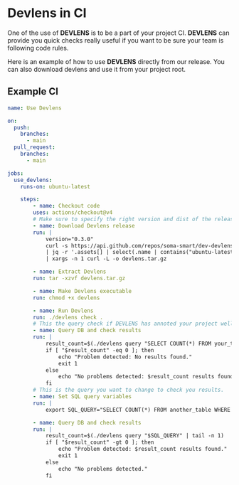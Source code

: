 # Devlens in CI

One of the use of **DEVLENS** is to be a part of your project CI. **DEVLENS** can provide you quick checks really useful if you want
to be sure your team is following code rules.


Here is an example of how to use **DEVLENS** directly from our release. You can also download devlens and use it from your project root.

## Example CI

```yaml
name: Use Devlens

on:
  push:
    branches:
      - main
  pull_request:
    branches:
      - main

jobs:
  use_devlens:
    runs-on: ubuntu-latest

    steps:
        - name: Checkout code
        uses: actions/checkout@v4
        # Make sure to specify the right version and dist of the release you want and also the right.
        - name: Download Devlens release
        run: |
            version="0.3.0"
            curl -s https://api.github.com/repos/soma-smart/dev-devlens-cli/releases/latest \
            | jq -r '.assets[] | select(.name | contains("ubuntu-latest-3.12.tar.gz")) | .browser_download_url' \
            | xargs -n 1 curl -L -o devlens.tar.gz

        - name: Extract Devlens
        run: tar -xzvf devlens.tar.gz

        - name: Make Devlens executable
        run: chmod +x devlens

        - name: Run Devlens
        run: ./devlens check .
        # This the query check if DEVLENS has annoted your project well.
        - name: Query DB and check results
        run: |
            result_count=$(./devlens query "SELECT COUNT(*) FROM your_table WHERE your_conditions;" | tail -n 1)
            if [ "$result_count" -eq 0 ]; then
                echo "Problem detected: No results found."
                exit 1
            else
                echo "No problems detected: $result_count results found."
            fi
        # This is the query you want to change to check you results.
        - name: Set SQL query variables
        run: |
            export SQL_QUERY="SELECT COUNT(*) FROM another_table WHERE other_conditions;"

        - name: Query DB and check results
        run: |
            result_count=$(./devlens query "$SQL_QUERY" | tail -n 1)
            if [ "$result_count" -gt 0 ]; then
                echo "Problem detected: $result_count results found."
                exit 1
            else
                echo "No problems detected."
            fi
```
